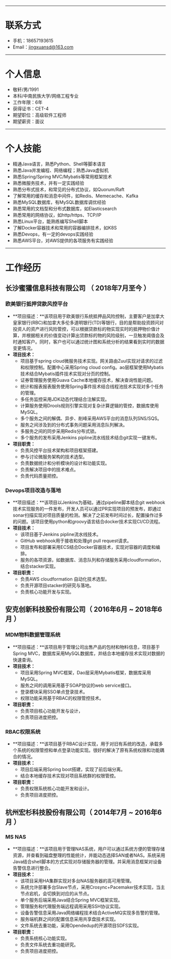 ------

# 联系方式

- 手机：18657193615
- Email：jingxuansd@163.com



------

# 个人信息

- 敬轩/男/1991
- 本科/中南民族大学/网络工程专业
- 工作年限：6年
- 获得证书：CET-4
- 期望职位：高级软件工程师
- 期望薪资：面议



------

# 个人技能

- 精通Java语言，熟悉Python、Shell等脚本语言
- 熟悉Java并发编程、网络编程；熟悉Java虚拟机
- 熟悉Spring/Spring MVC/Mybatis等常用框架技术
- 熟悉微服务技术，并有一定实践经验
- 熟悉分布式技术，和常见的分布式协议，如Quorum/Raft
- 了解常用的缓存和消息中间件，如Redis、Memecache、Kafka
- 熟悉MySQL数据库，有MySQL数据库调优经验
- 熟悉常用的文档型和分布式数据库，如Elasticsearch
- 熟悉常用的网络协议，如http/https、TCP/IP
- 熟悉Linux平台，能熟练编写Shell脚本
- 了解Docker容器技术和常用的容器编排技术，如K8S
- 熟悉Devops，有一定的devops实践经验
- 熟悉AWS平台，对AWS提供的各项服务有实践经验



------

# 工作经历

## 长沙蜜獾信息科技有限公司 （ 2018年7月至今 ）

### 欧美银行抵押贷款风控平台

- **项目描述：**该项目用于欧美银行系统抵押品风险控制，主要客户是加拿大皇家银行(RBC)和加拿大多伦多道明银行(TD)等银行，目的是帮助投资顾问对投资人的资产进行风险管控，可以根据贷款标的物实现实时的抵押物价值计算，并根据相关的价值变动计算出贷款标的物的风险级别，一旦触发阈值会及时通知客户。同时，客户也可以通过统计图和系统分析的结果看到实时的数据变更情况。
- **项目技术：**
  - 项目基于spring cloud微服务技术实现。网关路由Zuul实现对请求的过滤和权限控制。配置中心采用Spring cloud config。ao层框架使用Mybatis技术结合Mybatis插件技术实现对分页的控制。
  - 证券管理服务使用Guava Cache本地缓存技术，解决查询性能问题。
  - 统计和报表报表服务使用Spring事件技术结合线程池技术实现对多个任务的管理。
  - 多任务监控采用JDK动态代理结合注解实现。
  - 计算服务使用Drools规则引擎实现对复杂计算逻辑的管控，数据库使用MySQL。
  - 多个服务之间的解偶、异步、削峰采用AWS平台的消息队列SNS/SQS。
  - 服务之间涉及到的分布式事务问题采用消息队列解决。
  - 多服务之间的同步采用Redis分布式锁。
  - 多个服务的发布采用Jenkins pipline流水线技术结合git实现一键发布。
- **项目职责：**
  - 负责风控平台技术架构和项目框架搭建。
  - 参与讨论微服务架构的技术选型。
  - 负责数据统计和分析模块的设计和功能实现。
  - 负责解决项目中的技术难点。
  - 负责代码质量把控。

### Devops项目改造与落地

- **项目描述：**该项目以Jenkins为基础，通过pipeline脚本结合git webhook技术实现服务的一件发布，开发人员可以通过PR实现项目的预发布，即通过sonar扫描实现对项目质量的检测。解决了之前发布时间过长，配置操作过多的问题。该项目使用python和groovy语言结合docker技术实现CI/CD流程。
- **项目技术：**
  - 该项目基于Jenkins pipline流水线技术。
  - GitHub webhook用于接收和处理git pull request请求。
  - 项目发布和部署采用ECS结合Docker容器技术，实现对容器的调度和编排。
  - 服务的各项资源，如数据库、消息队列和存储服务采用cloudformation，结合stacker实现。
- **项目职责：**
  - 负责AWS cloudformation 自动化技术选型。
  - 负责开源项目stacker的研究与落地。
  - 负责核心功能开发与实现。

## 安克创新科技股份有限公司（ 2016年6月 ~ 2018年6月 ）

### MDM物料数据管理系统

- **项目描述：**该项目用于管理公司出售产品的包材和物料信息，项目基于Spring MVC，数据库采用MySQL数据库，并结合本地缓存技术实现对数据的快速查询。
- **项目技术：**
  - 项目采用Spring MVC框架，Dao层采用Mybatis框架，数据库采用MySQL。
  - 服务之间的调用采用基于SOAP协议的web service接口。
  - 登录模块采用SSO单点登录技术。
  - 权限功能采用基于RBAC的权限管控技术。
- **项目职责：**
  - 负责项目核心功能开发与设计，
  - 负责项目进度把控。

### RBAC权限系统

- **项目描述：**该项目基于RBAC设计实现，用于对旧有系统的改造，承载多个系统的权限管控和单点登录功能实现。很好的解决了原有系统权限和功能耦合的情况。
- **项目技术：**
  - 项目后端采用Spring boot搭建，实现了前后端分离。
  - 结合本地缓存技术实现对项目系统群的权限管控。
- **项目职责：**
  - 负责权限系统核心功能开发和设计。
  - 负责项目进度把控。

## 杭州宏杉科技股份有限公司（ 2014年7月 ~ 2016年6月 ）

### MS NAS

- **项目描述：**该项目用于管理NAS系统，用户可以通过系统方便的管理存储资源，并查看到磁盘整理的性能统计，并能动态选择SAN或者NAS。系统采用Java结合shell脚本的方式实现对存储服务器的管理。并采用消息框架对设备告警信息进行整合。
- **项目技术：**
  - 该项目采用HA集群实现对多台NAS服务器的高可用管理。
  - 系统允许部署多台Slave节点，采用Crosync+Pacemaker技术实现，当主节点宕机，会切换到对应的从节点。
  - 单个服务后端采用Java结合Spring MVC框架实现。
  - 管理服务和代理服务端远程调用采用SSH协议实现。
  - 设备告警信息采用Java网络编程技术结合ActiveMQ实现多告警的管理。
  - 服务端机群之间的配置信息采用共享盘技术实现。
  - 文件系统去重功能，采用Opendedup的开源项目SDFS实现。
- **项目职责：**
  - 负责系统核心功能实现。
  - 负责文件系统去重功能研究。
  - 负责项目进度把控。

